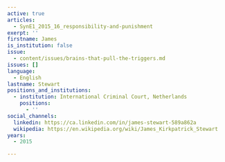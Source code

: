 ```yaml
---
active: true
articles:
  - SynE1_2015_16_responsibility-and-punishment
exerpt: ''
firstname: James
is_institution: false
issue:
  - content/issues/brains-that-pull-the-triggers.md
issues: []
language:
  - English
lastname: Stewart
positions_and_institutions:
  - institution: International Criminal Court, Netherlands
    positions:
      - ''
social_channels:
  linkedin: https://ca.linkedin.com/in/james-stewart-589a862a
  wikipedia: https://en.wikipedia.org/wiki/James_Kirkpatrick_Stewart
years:
  - 2015

---
```

